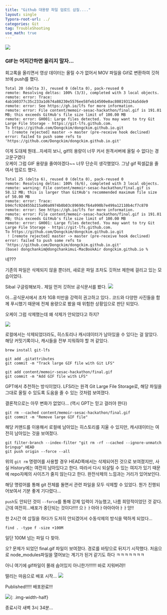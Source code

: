 ```yaml
---
title: "Github 대용량 파일 업로드 삽질...."
layout: single
Typora-root-url: ../
categories: Git
tag: TroubleShooting
use_math: true
---
```


![]({{site.url}}/images/2024-08-05-gihub-largefile/Stella.png)
### GIF는 어지간하면 올리지 말자...
회고록을 올리면서 영상 데이터는 올릴 수가 없어서 MOV 파일을 Gif로 변환하여 깃허브에 push를 했다.

```shell
Total 20 (delta 3), reused 0 (delta 0), pack-reused 0
remote: Resolving deltas: 100% (3/3), completed with 3 local objects.
remote: error: Trace: 4ab160377c35c233a1d674a88230e5576ee58feb14500e0ac808193124a5dde9
remote: error: See https://gh.io/lfs for more information.
remote: error: File content/memoir-sesac-hackathon/final.gif is 191.01 MB; this exceeds GitHub's file size limit of 100.00 MB
remote: error: GH001: Large files detected. You may want to try Git Large File Storage - https://git-lfs.github.com.
To https://github.com/Dongckim/dongckim.github.io.git
 ! [remote rejected] master -> master (pre-receive hook declined)
error: failed to push some refs to 'https://github.com/Dongckim/dongckim.github.io.git'
```

이게 도대체 뭔데...자세히 보니, gif의 용량이 너무 커서 원격서버에 올릴 수 없다는 경고문구였다<br/>
오케이 그럼 GIF 용량을 줄여야겠다~~ 너무 단순히 생각했었다. 그냥 gif 픽셀값을 줄여서 업로드 했다.

```shell
Total 25 (delta 6), reused 0 (delta 0), pack-reused 0
remote: Resolving deltas: 100% (6/6), completed with 3 local objects.
remote: warning: File content/memoir-sesac-hackathon/final.gif is 58.12 MB; this is larger than GitHub's recommended maximum file size of 50.00 MB
remote: error: Trace: b94cfc92d455b215a00a0974b0b03c89690cf64a990b7e499a12110b4cf7c870
remote: error: See https://gh.io/lfs for more information.
remote: error: File content/memoir-sesac-hackathon/final.gif is 191.01 MB; this exceeds GitHub's file size limit of 100.00 MB
remote: error: GH001: Large files detected. You may want to try Git Large File Storage - https://git-lfs.github.com.
To https://github.com/Dongckim/dongckim.github.io.git
 ! [remote rejected] master -> master (pre-receive hook declined)
error: failed to push some refs to 'https://github.com/Dongckim/dongckim.github.io.git'
(base) dongchankim@dongchankimui-MacBookAir dongckim.github.io % 
```
네???

기존의 파일은 삭제되지 않을 뿐더러, 새로운 파일 조차도 깃허브 제한에 걸리고 있는 모습이었다.

Sibal 구글링해보자.. 제일 먼저 깃허브 공식문서를 봤다.
![]({{site.url}}/images/2024-08-05-gihub-largefile/size.png)

아...공식문서에서 조차 1GB 미만을 강력히 권고하고 있다.. 코드와 다양한 사진들을 함께 푸시했기 때문에 전체 용량으로 봤을 때 위험한 상황임으로 판단 되었다.

오케이 그럼 삭제했는데 왜 삭제가 안되었다고 하지?

![]({{site.url}}/images/2024-08-05-gihub-largefile/history.png)

로컬에서는 삭제되었더라도, 히스토리나 캐시데이터가 남아있을 수 있다는 걸 알았다. 해당 커밋기록이나, 캐시들을 전부 지워줘야 할 꺼 같았다.

```shell
brew install git-lfs

git add .gitattributes
git commit -m "Track large GIF file with Git LFS"

git add content/memoir-sesac-hackathon/final.gif
git commit -m "Add GIF file with LFS"
```
GPT에서 추천하는 방식이었다. LFS라는 원격 Git Large File Storage로, 해당 파일을 그대로 올릴 수 있도록 도움을 줄 수 있는 것처럼 보여졌다.

결론적으로는 아무 변화가 없었다... (역시 GPT는 믿고 걸러야 한다)

```shell
git rm --cached content/memoir-sesac-hackathon/final.gif
git commit -m "Remove large GIF file"
```
해당 커맨드를 이용해서 로컬에 남아있는 히스토리를 지울 수 있지만, 캐시데이터는 여전히 남아있는 것을 보여졌다.

```shell
git filter-branch --index-filter "git rm -rf --cached --ignore-unmatch bringup" HEAD
git push origin --force --all
```
위의 `git rm` 명령어를 사용할 경우 HEAD쪽에서는 삭제되어진 것으로 보여졌지만, 사실 History에는 여전히 남아있다고 한다.
따라서 다시 되살릴 수 있는 여지가 있기 때문에 repo자체의 사이즈가 줄지 않는다고 한다. 완전삭제의 느낌과는 거리가 있어보인다.

해당 명렁어를 통해 git 전체를 돌면서 관련 파일을 모두 삭제할 수 있었다. 뭔가 진행되어보여서 기분 좋게 기다렸다...

`push`도 안되던 것이 `--force`를 통해 강제 입력이 가능했고, 나름 희망적이었던 것 같다.
근데 여전히...배포가 중단되는 것이다!!!! 으ㅏㅏ아아ㅏ아아아아ㅏㅏ앙!!

한 2시간 여 삽질을 하다가 도저히 안되겠어서 수동삭제의 방식을 택하게 되었다...
```shell
find . -type f -size +100M
```
일단 100M 넘는 파일 다 찾아.

오? 문제가 되었던 final.gif 파일이 보여졌다. 경로를 바탕으로 뒤지기 시작했다. 처음으로 node_modules파일을 열어보는 계기가 된거 같기도 하다 ㅋㅋㅋㅋㅋㅋㅋ

아니 여기에 gif파일이 몰래 숨어있지 아니한가!!!!!! 바로 지워버려!!

떨리는 마음으로 배포 시작...
![]({{site.url}}/images/2024-08-05-gihub-largefile/published.png)

Published!!!!! 배포완료!!!

![]({{site.url}}/images/2024-08-05-gihub-largefile/die.png){: .img-width-half}

종료시각 새벽 3시 34분...